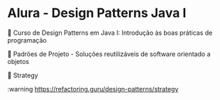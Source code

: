 # Alura - Design Patterns Java I
:small_red_triangle_down: Curso de Design Patterns em Java I: Introdução às boas práticas de programação

:closed_book: Padrões de Projeto - Soluções reutilizáveis de software orientado a objetos

:small_blue_diamond: Strategy

:warning https://refactoring.guru/design-patterns/strategy